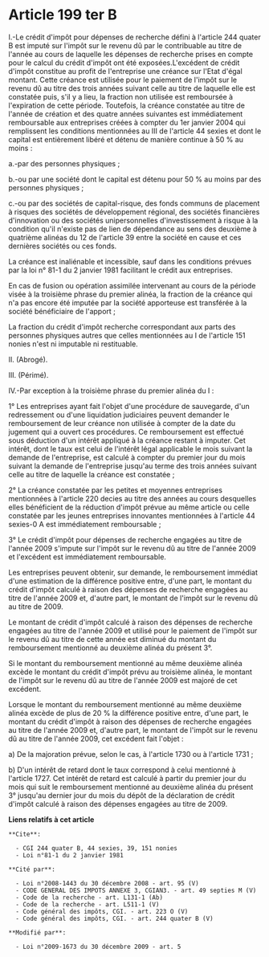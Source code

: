# Article 199 ter B

I.-Le crédit d'impôt pour dépenses de recherche défini à l'article 244 quater B est imputé sur l'impôt sur le revenu dû par
le contribuable au titre de l'année au cours de laquelle les dépenses de recherche prises en compte pour le calcul du crédit
d'impôt ont été exposées.L'excédent de crédit d'impôt constitue au profit de l'entreprise une créance sur l'Etat d'égal
montant. Cette créance est utilisée pour le paiement de l'impôt sur le revenu dû au titre des trois années suivant celle au
titre de laquelle elle est constatée puis, s'il y a lieu, la fraction non utilisée est remboursée à l'expiration de cette
période. Toutefois, la créance constatée au titre de l'année de création et des quatre années suivantes est immédiatement
remboursable aux entreprises créées à compter du 1er janvier 2004 qui remplissent les conditions mentionnées au III de
l'article 44 sexies et dont le capital est entièrement libéré et détenu de manière continue à 50 % au moins : 

a.-par des personnes physiques ; 

b.-ou par une société dont le capital est détenu pour 50 % au moins par des personnes physiques ; 

c.-ou par des sociétés de capital-risque, des fonds communs de placement à risques des sociétés de développement régional,
des sociétés financières d'innovation ou des sociétés unipersonnelles d'investissement à risque à la condition qu'il n'existe
pas de lien de dépendance au sens des deuxième à quatrième alinéas du 12 de l'article 39 entre la société en cause et ces
dernières sociétés ou ces fonds. 

La créance est inaliénable et incessible, sauf dans les conditions prévues par la loi n° 81-1 du 2 janvier 1981 facilitant le
crédit aux entreprises. 

En cas de fusion ou opération assimilée intervenant au cours de la période visée à la troisième phrase du premier alinéa, la
fraction de la créance qui n'a pas encore été imputée par la société apporteuse est transférée à la société bénéficiaire de
l'apport ; 

La fraction du crédit d'impôt recherche correspondant aux parts des personnes physiques autres que celles mentionnées au I de
l'article 151 nonies n'est ni imputable ni restituable. 

II. (Abrogé).

III. (Périmé). 

IV.-Par exception à la troisième phrase du premier alinéa du I : 

1° Les entreprises ayant fait l'objet d'une procédure de sauvegarde, d'un redressement ou d'une liquidation judiciaires
peuvent demander le remboursement de leur créance non utilisée à compter de la date du jugement qui a ouvert ces procédures.
Ce remboursement est effectué sous déduction d'un intérêt appliqué à la créance restant à imputer. Cet intérêt, dont le taux
est celui de l'intérêt légal applicable le mois suivant la demande de l'entreprise, est calculé à compter du premier jour du
mois suivant la demande de l'entreprise jusqu'au terme des trois années suivant celle au titre de laquelle la créance est
constatée ; 

2° La créance constatée par les petites et moyennes entreprises mentionnées à l'article 220 decies au titre des années au
cours desquelles elles bénéficient de la réduction d'impôt prévue au même article ou celle constatée par les jeunes
entreprises innovantes mentionnées à l'article 44 sexies-0 A est immédiatement remboursable ; 

3° Le crédit d'impôt pour dépenses de recherche engagées au titre de l'année 2009 s'impute sur l'impôt sur le revenu dû au
titre de l'année 2009 et l'excédent est immédiatement remboursable. 

Les entreprises peuvent obtenir, sur demande, le remboursement immédiat d'une estimation de la différence positive entre,
d'une part, le montant du crédit d'impôt calculé à raison des dépenses de recherche engagées au titre de l'année 2009 et,
d'autre part, le montant de l'impôt sur le revenu dû au titre de 2009. 

Le montant de crédit d'impôt calculé à raison des dépenses de recherche engagées au titre de l'année 2009 et utilisé pour le
paiement de l'impôt sur le revenu dû au titre de cette année est diminué du montant du remboursement mentionné au deuxième
alinéa du présent 3°. 

Si le montant du remboursement mentionné au même deuxième alinéa excède le montant du crédit d'impôt prévu au troisième
alinéa, le montant de l'impôt sur le revenu dû au titre de l'année 2009 est majoré de cet excédent. 

Lorsque le montant du remboursement mentionné au même deuxième alinéa excède de plus de 20 % la différence positive entre,
d'une part, le montant du crédit d'impôt à raison des dépenses de recherche engagées au titre de l'année 2009 et, d'autre
part, le montant de l'impôt sur le revenu dû au titre de l'année 2009, cet excédent fait l'objet : 

a) De la majoration prévue, selon le cas, à l'article 1730 ou à l'article 1731 ; 

b) D'un intérêt de retard dont le taux correspond à celui mentionné à l'article 1727. Cet intérêt de retard est calculé à
partir du premier jour du mois qui suit le remboursement mentionné au deuxième alinéa du présent 3° jusqu'au dernier jour du
mois du dépôt de la déclaration de crédit d'impôt calculé à raison des dépenses engagées au titre de 2009.

**Liens relatifs à cet article**

	**Cite**:

	  - CGI 244 quater B, 44 sexies, 39, 151 nonies
	  - Loi n°81-1 du 2 janvier 1981

	**Cité par**:

	  - Loi n°2008-1443 du 30 décembre 2008 - art. 95 (V)
	  - CODE GENERAL DES IMPOTS ANNEXE 3, CGIAN3. - art. 49 septies M (V)
	  - Code de la recherche - art. L131-1 (Ab)
	  - Code de la recherche - art. L511-1 (V)
	  - Code général des impôts, CGI. - art. 223 O (V)
	  - Code général des impôts, CGI. - art. 244 quater B (V)

	**Modifié par**:

	  - Loi n°2009-1673 du 30 décembre 2009 - art. 5
